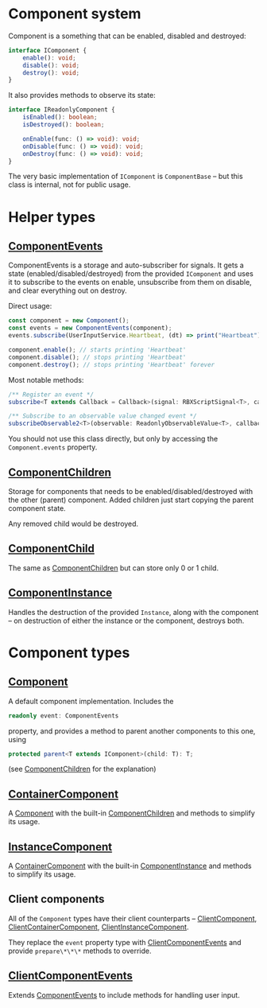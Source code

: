 # Component system

Component is a something that can be enabled, disabled and destroyed:
```ts
interface IComponent {
	enable(): void;
	disable(): void;
	destroy(): void;
}
```

It also provides methods to observe its state:
```ts
interface IReadonlyComponent {
	isEnabled(): boolean;
	isDestroyed(): boolean;

	onEnable(func: () => void): void;
	onDisable(func: () => void): void;
	onDestroy(func: () => void): void;
}
```

The very basic implementation of `IComponent` is `ComponentBase` – but this class is internal, not for public usage.


# Helper types

## [ComponentEvents](../src/shared/component/ComponentEvents.ts)

ComponentEvents is a storage and auto-subscriber for signals. It gets a state (enabled/disabled/destroyed) from the provided `IComponent` and uses it to subscribe to the events on enable, unsubscribe from them on disable, and clear everything out on destroy.

Direct usage:
```ts
const component = new Component();
const events = new ComponentEvents(component);
events.subscribe(UserInputService.Heartbeat, (dt) => print("Heartbeat"));

component.enable(); // starts printing 'Heartbeat'
component.disable(); // stops printing 'Heartbeat'
component.destroy(); // stops printing 'Heartbeat' forever
```

Most notable methods:
```ts
/** Register an event */
subscribe<T extends Callback = Callback>(signal: RBXScriptSignal<T>, callback: T): void;

/** Subscribe to an observable value changed event */
subscribeObservable2<T>(observable: ReadonlyObservableValue<T>, callback: (value: T, prev: T) => void, executeOnEnable = false, executeImmediately = false): void
```

You should not use this class directly, but only by accessing the `Component.events` property.


## [ComponentChildren](../src/shared/component/ComponentChildren.ts)

Storage for components that needs to be enabled/disabled/destroyed with the other (parent) component. Added children just start copying the parent component state.

Any removed child would be destroyed.


## [ComponentChild](../src/shared/component/ComponentChild.ts)

The same as [ComponentChildren](#componentchildren) but can store only 0 or 1 child.


## [ComponentInstance](../src/shared/component/ComponentInstance.ts)

Handles the destruction of the provided `Instance`, along with the component – on destruction of either the instance or the component, destroys both.



# Component types

## [Component](../src/shared/component/Component.ts)

A default component implementation.
Includes the
```ts
readonly event: ComponentEvents
```
property, and provides a method to parent another components to this one, using
```ts
protected parent<T extends IComponent>(child: T): T;
```
(see [ComponentChildren](#componentchildren) for the explanation)


## [ContainerComponent](../src/shared/component/ContainerComponent.ts)

A [Component](#component) with the built-in [ComponentChildren](#componentchildren) and methods to simplify its usage.


## [InstanceComponent](../src/shared/component/InstanceComponent.ts)

A [ContainerComponent](#containercomponent) with the built-in [ComponentInstance](#componentinstance) and methods to simplify its usage.


## Client components

All of the `Component` types have their client counterparts – [ClientComponent](../src/client/component/ClientComponent.ts), [ClientContainerComponent](../src/client/component/ClientContainerComponent.ts), [ClientInstanceComponent](../src/client/component/ClientInstanceComponent.ts).

They replace the `event` property type with [ClientComponentEvents](#clientcomponentevents) and provide `prepare\*\*\*` methods to override.

## [ClientComponentEvents](../src/client/component/ClientComponentEvents.ts)

Extends [ComponentEvents](#componentevents) to include methods for handling user input.
